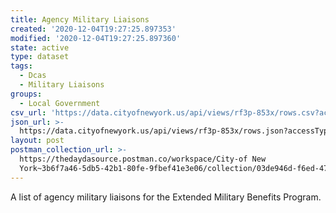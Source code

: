 ```yaml
---
title: Agency Military Liaisons
created: '2020-12-04T19:27:25.897353'
modified: '2020-12-04T19:27:25.897360'
state: active
type: dataset
tags:
  - Dcas
  - Military Liaisons
groups:
  - Local Government
csv_url: 'https://data.cityofnewyork.us/api/views/rf3p-853x/rows.csv?accessType=DOWNLOAD'
json_url: >-
  https://data.cityofnewyork.us/api/views/rf3p-853x/rows.json?accessType=DOWNLOAD
layout: post
postman_collection_url: >-
  https://thedaydasource.postman.co/workspace/City-of New
  York~3b6f7a46-5db5-42b1-80fe-9fbef41e3e06/collection/03de946d-f6ed-4708-b626-7ed222b903cb
---
```

A list of agency military liaisons for the Extended Military Benefits Program.
